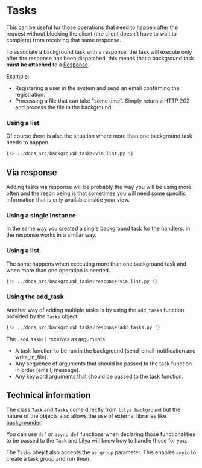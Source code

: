 # Tasks

This can be useful for those operations that need to happen after the request without blocking the
client (the client doesn't have to wait to complete) from receiving that same response.

To associate a background task with a response, the task will execute only after the response has been dispatched,
this means that a background task **must be attached** to a [Response](./responses.md).

Example:

* Registering a user in the system and send an email confirming the registration.
* Processing a file that can take "some time". Simply return a HTTP 202 and process the file in the
background.

### Using a list

Of course there is also the situation where more than one background task needs to happen.

```python
{!> ../docs_src/background_tasks/via_list.py !}
```

## Via response

Adding tasks via response will be probably the way you will be using more often and the reson being
is that sometimes you will need some specific information that is only available inside your view.

### Using a single instance

In the same way you created a single background task for the handlers, in the response works in a
similar way.

### Using a list

The same happens when executing more than one background task and when more than one operation is
needed.

```python
{!> ../docs_src/background_tasks/response/via_list.py !}
```

### Using the add_task

Another way of adding multiple tasks is by using the `add_tasks` function provided by the
`Tasks` object.

```python
{!> ../docs_src/background_tasks/response/add_tasks.py !}
```

The `.add_task()` receives as arguments:

* A task function to be run in the background (send_email_notification and write_in_file).
* Any sequence of arguments that should be passed to the task function in order (email, message).
* Any keyword arguments that should be passed to the task function.


## Technical information

The class `Task` and `Tasks` come directly from `lilya.background` but the nature of the
objects also allows the use of external libraries like [backgrounder](https://backgrounder.dymmond.com).

You can use `def` or `async def` functions when declaring those functionalities to be passed to
the `Task` and Lilya will know how to handle those for you.

The `Tasks` obejct also accepts the `as_group` parameter. This enables `anyio` to create a task
group and run them.
